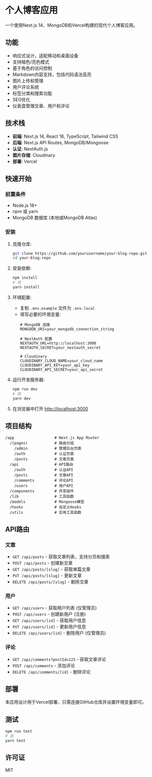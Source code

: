 # 个人博客应用

一个使用Next.js 14、MongoDB和Vercel构建的现代个人博客应用。

## 功能

- 响应式设计，适配移动和桌面设备
- 支持暗色/亮色模式
- 基于角色的访问控制
- Markdown内容支持，包括代码语法高亮
- 图片上传和管理
- 用户评论系统
- 标签分类和搜索功能
- SEO优化
- 仪表盘管理文章、用户和评论

## 技术栈

- **前端**: Next.js 14, React 18, TypeScript, Tailwind CSS
- **后端**: Next.js API Routes, MongoDB/Mongoose
- **认证**: NextAuth.js
- **图片存储**: Cloudinary
- **部署**: Vercel

## 快速开始

### 前置条件

- Node.js 18+
- npm 或 yarn
- MongoDB 数据库 (本地或MongoDB Atlas)

### 安装

1. 克隆仓库:
   ```bash
   git clone https://github.com/yourusername/your-blog-repo.git
   cd your-blog-repo
   ```

2. 安装依赖:
   ```bash
   npm install
   # 或
   yarn install
   ```

3. 环境配置:
   - 复制 `.env.example` 文件为 `.env.local`
   - 填写必要的环境变量:
     ```
     # MongoDB 连接
     MONGODB_URI=your_mongodb_connection_string
     
     # NextAuth 配置
     NEXTAUTH_URL=http://localhost:3000
     NEXTAUTH_SECRET=your_nextauth_secret
     
     # Cloudinary
     CLOUDINARY_CLOUD_NAME=your_cloud_name
     CLOUDINARY_API_KEY=your_api_key
     CLOUDINARY_API_SECRET=your_api_secret
     ```

4. 运行开发服务器:
   ```bash
   npm run dev
   # 或
   yarn dev
   ```

5. 在浏览器中打开 [http://localhost:3000](http://localhost:3000)

## 项目结构

```
/app                  # Next.js App Router
  /(pages)            # 路由分组
    /admin            # 管理后台页面
    /auth             # 认证页面
    /posts            # 文章页面
  /api                # API路由
    /auth             # 认证API
    /posts            # 文章API
    /comments         # 评论API
    /users            # 用户API
  /components         # 共享组件
  /lib                # 工具函数
  /models             # Mongoose模型
  /hooks              # 自定义Hooks
  /utils              # 实用工具函数
```

## API路由

### 文章

- `GET /api/posts` - 获取文章列表，支持分页和搜索
- `POST /api/posts` - 创建新文章
- `GET /api/posts/[slug]` - 获取单篇文章
- `PUT /api/posts/[slug]` - 更新文章
- `DELETE /api/posts/[slug]` - 删除文章

### 用户

- `GET /api/users` - 获取用户列表 (仅管理员)
- `POST /api/users` - 创建新用户 (注册)
- `GET /api/users/[id]` - 获取用户信息
- `PUT /api/users/[id]` - 更新用户信息
- `DELETE /api/users/[id]` - 删除用户 (仅管理员)

### 评论

- `GET /api/comments?postId=123` - 获取文章评论
- `POST /api/comments` - 添加评论
- `DELETE /api/comments/[id]` - 删除评论

## 部署

本应用设计用于Vercel部署，只需连接GitHub仓库并设置环境变量即可。

## 测试

```bash
npm run test
# 或
yarn test
```

## 许可证

MIT 